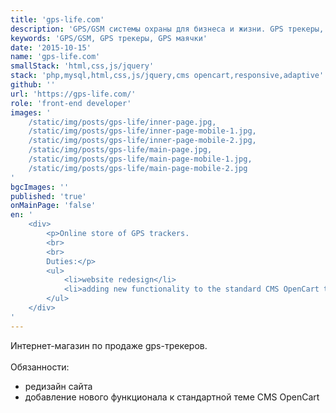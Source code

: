 ```yaml
---
title: 'gps-life.com'
description: 'GPS/GSM системы охраны для бизнеса и жизни. GPS трекеры, GPS маячки, контроль топлива и пробега, GSM сигнализации для авто и дома'
keywords: 'GPS/GSM, GPS трекеры, GPS маячки'
date: '2015-10-15'
name: 'gps-life.com'
smallStack: 'html,css,js/jquery'
stack: 'php,mysql,html,css,js/jquery,cms opencart,responsive,adaptive'
github: ''
url: 'https://gps-life.com/'
role: 'front-end developer'
images: '
    /static/img/posts/gps-life/inner-page.jpg,
    /static/img/posts/gps-life/inner-page-mobile-1.jpg,
    /static/img/posts/gps-life/inner-page-mobile-2.jpg,
    /static/img/posts/gps-life/main-page.jpg,
    /static/img/posts/gps-life/main-page-mobile-1.jpg,
    /static/img/posts/gps-life/main-page-mobile-2.jpg
'
bgcImages: ''
published: 'true'
onMainPage: 'false'
en: '
    <div>
        <p>Online store of GPS trackers.
        <br>
        <br>
        Duties:</p>
        <ul>
            <li>website redesign</li>
            <li>adding new functionality to the standard CMS OpenCart theme</li>
        </ul>
    </div>
'
---
```

Интернет-магазин по продаже gps-трекеров.
<br>
<br>
Обязанности:
- редизайн сайта
- добавление нового функционала к стандартной теме CMS OpenCart